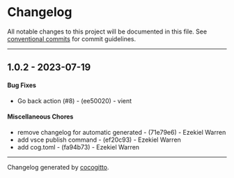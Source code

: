 # Changelog
All notable changes to this project will be documented in this file. See [conventional commits](https://www.conventionalcommits.org/) for commit guidelines.

- - -
## 1.0.2 - 2023-07-19
#### Bug Fixes
- Go back action (#8) - (ee50020) - vient
#### Miscellaneous Chores
- remove changelog for automatic generated - (71e79e6) - Ezekiel Warren
- add vsce publish command - (ef20c93) - Ezekiel Warren
- add cog.toml - (fa94b73) - Ezekiel Warren

- - -

Changelog generated by [cocogitto](https://github.com/cocogitto/cocogitto).